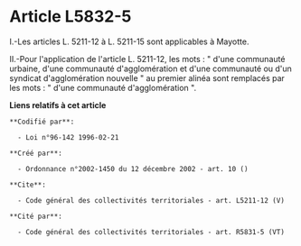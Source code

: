 # Article L5832-5

I.-Les articles L. 5211-12 à L. 5211-15 sont applicables à Mayotte. 

II.-Pour l'application de l'article L. 5211-12, les mots : " d'une communauté urbaine, d'une communauté d'agglomération et
d'une communauté ou d'un syndicat d'agglomération nouvelle " au premier alinéa sont remplacés par les mots : " d'une
communauté d'agglomération ".

**Liens relatifs à cet article**

	**Codifié par**:

	  - Loi n°96-142 1996-02-21

	**Créé par**:

	  - Ordonnance n°2002-1450 du 12 décembre 2002 - art. 10 ()

	**Cite**:

	  - Code général des collectivités territoriales - art. L5211-12 (V)

	**Cité par**:

	  - Code général des collectivités territoriales - art. R5831-5 (VT)
